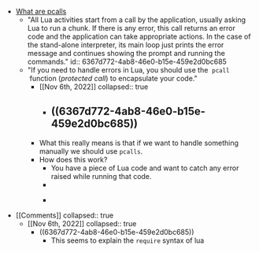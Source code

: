 - [What are pcalls](https://www.lua.org/pil/8.4.html)
	- "All Lua activities start from a call by the application, usually asking Lua to run a chunk. If there is any error, this call returns an error code and the application can take appropriate actions. In the case of the stand-alone interpreter, its main loop just prints the error message and continues showing the prompt and running the commands."
	  id:: 6367d772-4ab8-46e0-b15e-459e2d0bc685
	- "If you need to handle errors in Lua, you should use the  `pcall`  function (*protected call*) to encapsulate your code."
		- [[Nov 6th, 2022]]
		  collapsed:: true
			- ((6367d772-4ab8-46e0-b15e-459e2d0bc685))
				-
		- What this really means is that if we want to handle something manually we should use `pcalls`.
		- How does this work?
			- You have a piece of Lua code and want to catch any error raised while running that code.
			-
			- ```
			  ```
- [[Comments]]
  collapsed:: true
	- [[Nov 6th, 2022]]
	  collapsed:: true
		- ((6367d772-4ab8-46e0-b15e-459e2d0bc685))
			- This seems to explain the `require` syntax of lua